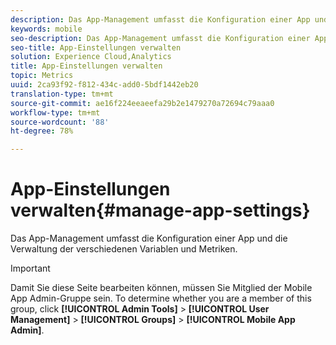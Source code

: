 ```yaml
---
description: Das App-Management umfasst die Konfiguration einer App und die Verwaltung der verschiedenen Variablen und Metriken.
keywords: mobile
seo-description: Das App-Management umfasst die Konfiguration einer App und die Verwaltung der verschiedenen Variablen und Metriken.
seo-title: App-Einstellungen verwalten
solution: Experience Cloud,Analytics
title: App-Einstellungen verwalten
topic: Metrics
uuid: 2ca93f92-f812-434c-add0-5bdf1442eb20
translation-type: tm+mt
source-git-commit: ae16f224eeaeefa29b2e1479270a72694c79aaa0
workflow-type: tm+mt
source-wordcount: '88'
ht-degree: 78%

---
```



# App-Einstellungen verwalten{#manage-app-settings}

Das App-Management umfasst die Konfiguration einer App und die Verwaltung der verschiedenen Variablen und Metriken.

>[!IMPORTANT]
>
>Damit Sie diese Seite bearbeiten können, müssen Sie Mitglied der Mobile App Admin-Gruppe sein. To determine whether you are a member of this group, click **[!UICONTROL Admin Tools]** > **[!UICONTROL User Management]** > **[!UICONTROL Groups]** > **[!UICONTROL Mobile App Admin]**.
